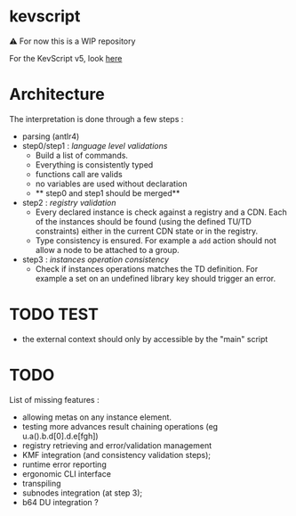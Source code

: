 # kevscript
:warning: For now this is a WIP repository  

For the KevScript v5, look [here](https://github.com/dukeboard/kevoree/tree/master/kevoree-core/org.kevoree.kevscript)

# Architecture
The interpretation is done through a few steps :
 * parsing (antlr4)
 * step0/step1 : *language level validations*
   * Build a list of commands.
   * Everything is consistently typed
   * functions call are valids
   * no variables are used without declaration
   * ** step0 and step1 should be merged**
 * step2 : *registry validation*
   * Every declared instance is check against a registry and a CDN. Each of the instances should be found (using the defined TU/TD constraints) either in the current CDN state or in the registry.
   * Type consistency is ensured. For example a `add` action should not allow a node to be attached to a group.
 * step3 : *instances operation consistency*
   * Check if instances operations matches the TD definition. For example a set on an undefined library key should trigger an error.

# TODO TEST
 * the external context should only by accessible by the "main" script

# TODO
List of missing features :
 * allowing metas on any instance element.
 * testing more advances result chaining operations (eg u.a().b.d[0].d.e[fgh])
 * registry retrieving and error/validation management
 * KMF integration (and consistency validation steps);
 * runtime error reporting
 * ergonomic CLI interface
 * transpiling
 * subnodes integration (at step 3);
 * b64 DU integration ?